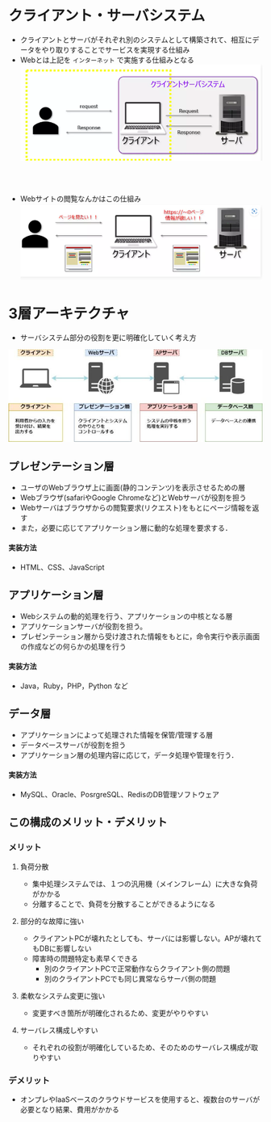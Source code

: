 
# クライアント・サーバシステム
- クライアントとサーバがそれぞれ別のシステムとして構築されて、相互にデータをやり取りすることでサービスを実現する仕組み
- Webとは上記を `インターネット` で実施する仕組みとなる
    ![alt text](image/00.Webアーキテクチャ基礎/image.png)

<br><br>
- Webサイトの閲覧なんかはこの仕組み
    ![alt text](image/00.Webアーキテクチャ基礎/image-1.png)


# 3層アーキテクチャ

- サーバシステム部分の役割を更に明確化していく考え方

![alt text](image/00.Webアーキテクチャ基礎/image-2.png)


## プレゼンテーション層
- ユーザのWebブラウザ上に画面(静的コンテンツ)を表示させるための層
- Webブラウザ(safariやGoogle Chromeなど)とWebサーバが役割を担う
- Webサーバはブラウザからの閲覧要求(リクエスト)をもとにページ情報を返す
- また，必要に応じてアプリケーション層に動的な処理を要求する．

#### 実装方法
- HTML、CSS、JavaScript


## アプリケーション層
- Webシステムの動的処理を行う、アプリケーションの中核となる層
- アプリケーションサーバが役割を担う。
- プレゼンテーション層から受け渡された情報をもとに，命令実行や表示画面の作成などの何らかの処理を行う

#### 実装方法
- Java，Ruby，PHP，Python など

## データ層
- アプリケーションによって処理された情報を保管/管理する層
- データベースサーバが役割を担う
- アプリケーション層の処理内容に応じて，データ処理や管理を行う．

#### 実装方法
- MySQL、Oracle、PosrgreSQL、RedisのDB管理ソフトウェア


## この構成のメリット・デメリット
### メリット
1. 負荷分散
    - 集中処理システムでは、１つの汎用機（メインフレーム）に大きな負荷がかかる
    - 分離することで、負荷を分散することができるようになる

2. 部分的な故障に強い
    - クライアントPCが壊れたとしても、サーバには影響しない。APが壊れてもDBに影響しない
    - 障害時の問題特定も素早くできる
        - 別のクライアントPCで正常動作ならクライアント側の問題
        - 別のクライアントPCでも同じ異常ならサーバ側の問題

3. 柔軟なシステム変更に強い
    - 変更すべき箇所が明確化されるため、変更がやりやすい

4. サーバレス構成しやすい
    - それぞれの役割が明確化しているため、そのためのサーバレス構成が取りやすい

### デメリット
- オンプレやIaaSベースのクラウドサービスを使用すると、複数台のサーバが必要となり結果、費用がかかる